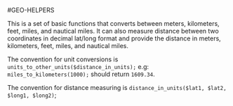 #GEO-HELPERS

This is a set of basic functions that converts between meters, kilometers, feet, miles, and nautical miles. It can also measure distance between two coordinates in decimal lat/long format and provide the distance in meters, kilometers, feet, miles, and nautical miles.

The convention for unit conversions is ```units_to_other_units($distance_in_units);``` e.g: ```miles_to_kilometers(1000);``` should return ```1609.34```.

The convention for distance measuring is ```distance_in_units($lat1, $lat2, $long1, $long2)```;